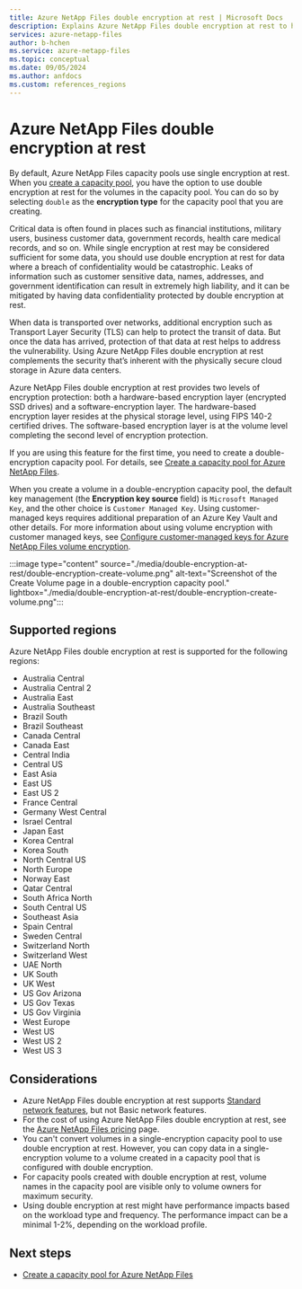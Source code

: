 ```yaml
---
title: Azure NetApp Files double encryption at rest | Microsoft Docs
description: Explains Azure NetApp Files double encryption at rest to help you use this feature.
services: azure-netapp-files
author: b-hchen
ms.service: azure-netapp-files
ms.topic: conceptual
ms.date: 09/05/2024
ms.author: anfdocs
ms.custom: references_regions
---
```

# Azure NetApp Files double encryption at rest

By default, Azure NetApp Files capacity pools use single encryption at rest. When you [create a capacity pool](azure-netapp-files-set-up-capacity-pool.md#encryption_type), you have the option to use double encryption at rest for the volumes in the capacity pool. You can do so by selecting `double` as the **encryption type** for the capacity pool that you are creating.  

Critical data is often found in places such as financial institutions, military users, business customer data, government records, health care medical records, and so on.  While single encryption at rest may be considered sufficient for some data, you should use double encryption at rest for data where a breach of confidentiality would be catastrophic. Leaks of information such as customer sensitive data, names, addresses, and government identification can result in extremely high liability, and it can be mitigated by having data confidentiality protected by double encryption at rest.

When data is transported over networks, additional encryption such as Transport Layer Security (TLS) can help to protect the transit of data. But once the data has arrived, protection of that data at rest helps to address the vulnerability. Using Azure NetApp Files double encryption at rest complements the security that’s inherent with the physically secure cloud storage in Azure data centers.

Azure NetApp Files double encryption at rest provides two levels of encryption protection: both a hardware-based encryption layer (encrypted SSD drives) and a software-encryption layer. The hardware-based encryption layer resides at the physical storage level, using FIPS 140-2 certified drives. The software-based encryption layer is at the volume level completing the second level of encryption protection.

If you are using this feature for the first time, you need to create a double-encryption capacity pool. For details, see [Create a capacity pool for Azure NetApp Files](azure-netapp-files-set-up-capacity-pool.md).

When you create a volume in a double-encryption capacity pool, the default key management (the **Encryption key source** field) is `Microsoft Managed Key`, and the other choice is `Customer Managed Key`. Using customer-managed keys requires additional preparation of an Azure Key Vault and other details.  For more information about using volume encryption with customer managed keys, see [Configure customer-managed keys for Azure NetApp Files volume encryption](configure-customer-managed-keys.md).

:::image type="content" source="./media/double-encryption-at-rest/double-encryption-create-volume.png" alt-text="Screenshot of the Create Volume page in a double-encryption capacity pool." lightbox="./media/double-encryption-at-rest/double-encryption-create-volume.png":::

## Supported regions

Azure NetApp Files double encryption at rest is supported for the following regions:  

* Australia Central 
* Australia Central 2 
* Australia East  
* Australia Southeast 
* Brazil South  
* Brazil Southeast 
* Canada Central  
* Canada East
* Central India 
* Central US  
* East Asia
* East US
* East US 2
* France Central  
* Germany West Central 
* Israel Central 
* Japan East  
* Korea Central 
* Korea South 
* North Central US
* North Europe 
* Norway East 
* Qatar Central
* South Africa North 
* South Central US
* Southeast Asia 
* Spain Central
* Sweden Central
* Switzerland North 
* Switzerland West 
* UAE North
* UK South 
* UK West
* US Gov Arizona
* US Gov Texas
* US Gov Virginia
* West Europe
* West US
* West US 2
* West US 3
 
## Considerations

* Azure NetApp Files double encryption at rest supports [Standard network features](azure-netapp-files-network-topologies.md#configurable-network-features), but not Basic network features. 
* For the cost of using Azure NetApp Files double encryption at rest, see the [Azure NetApp Files pricing](https://azure.microsoft.com/pricing/details/netapp/) page.
* You can't convert volumes in a single-encryption capacity pool to use double encryption at rest. However, you can copy data in a single-encryption volume to a volume created in a capacity pool that is configured with double encryption.  
* For capacity pools created with double encryption at rest, volume names in the capacity pool are visible only to volume owners for maximum security.
* Using double encryption at rest might have performance impacts based on the workload type and frequency. The performance impact can be a minimal 1-2%, depending on the workload profile. 

## Next steps

* [Create a capacity pool for Azure NetApp Files](azure-netapp-files-set-up-capacity-pool.md)

